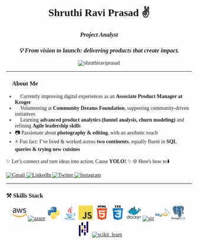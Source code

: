 <font face="Times New Roman">

<h1 align="center">Shruthi Ravi Prasad ✌️</h1>  
<h3 align="center"><i>Project Analyst</i></h3>

<h3 align="center"><i>💡 From vision to launch: delivering products that create impact.</i></h3>

<p align="center"> 
  <img src="https://komarev.com/ghpvc/?username=shruthiraviprasad&label=Profile%20views&color=0e75b6&style=flat" alt="shruthiraviprasad" /> 
</p>

---

### 🌟 About Me
- 🔭 Currently improving digital experiences as an **Associate Product Manager at Kroger**  
- 🤝 Volunteering at **Community Dreams Foundation**, supporting community-driven initiatives  
- 🌱 Learning **advanced product analytics (funnel analysis, churn modeling)** and refining **Agile leadership skills**  
- 📷 Passionate about **photography & editing**, with an aesthetic touch
- ⚡ Fun fact: I’ve lived & worked across **two continents**, equally fluent in **SQL queries & trying new cuisines** 🍜  

✨ Let’s connect and turn ideas into action, Cause **YOLO!** ✨ 
🌐 Here's how to⬇️

<a href="mailto:shrutiraviprasad@gmail.com" target="_blank"> 
  <img src="https://skillicons.dev/icons?i=gmail" alt="Gmail" />
</a>

<a href="https://www.linkedin.com/in/shruthi-ravi-prasad/" target="_blank"> 
  <img src="https://skillicons.dev/icons?i=linkedin" alt="LinkedIn" />
</a>

<a href="https://twitter.com/shruthi_rp" target="_blank"> 
  <img src="https://skillicons.dev/icons?i=twitter" alt="Twitter" />
</a>

<a href="https://www.instagram.com/shruniversx/" target="_blank"> 
  <img src="https://skillicons.dev/icons?i=instagram" alt="Instagram" /> 
</a>

---

### ⚒️ Skills Stack

<p align="center"> 
  <a href="https://aws.amazon.com" target="_blank"><img src="https://raw.githubusercontent.com/devicons/devicon/master/icons/amazonwebservices/amazonwebservices-original-wordmark.svg" alt="aws" width="40" height="40"/></a>
  <a href="https://azure.microsoft.com/en-in/" target="_blank"><img src="https://www.vectorlogo.zone/logos/microsoft_azure/microsoft_azure-icon.svg" alt="azure" width="40" height="40"/></a>
  <a href="https://www.python.org" target="_blank"><img src="https://raw.githubusercontent.com/devicons/devicon/master/icons/python/python-original.svg" alt="python" width="40" height="40"/></a>
  <a href="https://www.java.com" target="_blank"><img src="https://raw.githubusercontent.com/devicons/devicon/master/icons/java/java-original.svg" alt="java" width="40" height="40"/></a>
  <a href="https://developer.mozilla.org/en-US/docs/Web/JavaScript" target="_blank"><img src="https://raw.githubusercontent.com/devicons/devicon/master/icons/javascript/javascript-original.svg" alt="javascript" width="40" height="40"/></a>
  <a href="https://www.w3.org/html/" target="_blank"><img src="https://raw.githubusercontent.com/devicons/devicon/master/icons/html5/html5-original-wordmark.svg" alt="html5" width="40" height="40"/></a>
  <a href="https://www.w3schools.com/css/" target="_blank"><img src="https://raw.githubusercontent.com/devicons/devicon/master/icons/css3/css3-original-wordmark.svg" alt="css3" width="40" height="40"/></a>
  <a href="https://www.docker.com/" target="_blank"><img src="https://raw.githubusercontent.com/devicons/devicon/master/icons/docker/docker-original-wordmark.svg" alt="docker" width="40" height="40"/></a>
  <a href="https://git-scm.com/" target="_blank"><img src="https://www.vectorlogo.zone/logos/git-scm/git-scm-icon.svg" alt="git" width="40" height="40"/></a>
  <a href="https://www.mysql.com/" target="_blank"><img src="https://raw.githubusercontent.com/devicons/devicon/master/icons/mysql/mysql-original-wordmark.svg" alt="mysql" width="40" height="40"/></a>
  <a href="https://www.postgresql.org" target="_blank"><img src="https://raw.githubusercontent.com/devicons/devicon/master/icons/postgresql/postgresql-original-wordmark.svg" alt="postgresql" width="40" height="40"/></a>
  <a href="https://pandas.pydata.org/" target="_blank"><img src="https://raw.githubusercontent.com/devicons/devicon/master/icons/pandas/pandas-original.svg" alt="pandas" width="40" height="40"/></a>
  <a href="https://scikit-learn.org/" target="_blank"><img src="https://upload.wikimedia.org/wikipedia/commons/0/05/Scikit_learn_logo_small.svg" alt="scikit_learn" width="40" height="40"/></a>
</p>

</font>
